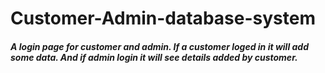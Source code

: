 # Customer-Admin-database-system
<h5>A login page for customer and admin. If a customer loged in it will add some data. And if admin login it will see details added by customer.</h5>


